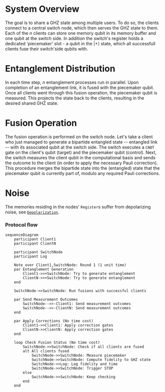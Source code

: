 # System Overview
The goal is to share a GHZ state among multiple users. To do so, the clients connect to a central switch node, which then serves the GHZ state to them. Each of the $n$ clients can store one memory qubit in its memory buffer and one qubit at the switch side. In addition the switch's register holds a dedicated 'piecemaker' slot - a qubit in the $|+\rangle$ state, which all successfull clients fuse their switch'side qubits with.

# Entanglement Distribution
In each time step, $n$ entanglement processes run in parallel. Upon completion of an entanglement link, it is fused with the piecemaker qubit. Once all clients went through this fusion operation, the piecemaker qubit is measured. This projects the state back to the clients, resulting in the desired shared GHZ state.

# Fusion Operation
The fusion operation is performed on the switch node. Let's take a client who just managed to generate a bipartide entangled state -- entangled link -- with its associated qubit at the switch side. The switch executes a `CNOT` gate on the client's qubit (target) and the piecemaker qubit (control). Next, the switch measures the client qubit in the computational basis and sends the outcome to the client (in order to apply the necessary Pauli correction). This procedure merges the bipartide state into the (entangled) state that the piecemaker qubit is currently part of, modulo any required Pauli corrections.

# Noise 
The memories residing in the nodes' `Register`s suffer from depolarizing noise, see [`Depolarization`](https://github.com/QuantumSavory/QuantumSavory.jl/blob/2d40bb77b2abdebdd92a0d32830d97a9234d2fa0/src/backgrounds.jl#L18). 

### Protocol flow

```mermaid
sequenceDiagram
    participant Client1
    participant ClientN

    participant SwitchNode
    participant Log

    Note over Client1,SwitchNode: Round 1 (1 unit time)
    par Entanglement Generation
        Client1->>+SwitchNode: Try to generate entanglement
        ClientN->>+SwitchNode: Try to generate entanglement
    end

    SwitchNode->>SwitchNode: Run fusions with successful clients

    par Send Measurement Outcomes
        SwitchNode-->>-Client1: Send measurement outcomes
        SwitchNode-->>-ClientN: Send measurement outcomes
    end

    par Apply Corrections (No time cost)
        Client1->>Client1: Apply correction gates
        ClientN->>ClientN: Apply correction gates
    end

    loop Check Fusion Status (No time cost)
        SwitchNode->>SwitchNode: Check if all clients are fused
        alt All clients fused
            SwitchNode->>SwitchNode: Measure piecemaker
            SwitchNode->>SwitchNode: Compute fidelity to GHZ state
            SwitchNode->>Log: Log fidelity and time
            SwitchNode->>SwitchNode: Trigger STOP
        else
            SwitchNode->>SwitchNode: Keep checking
        end
    end
```